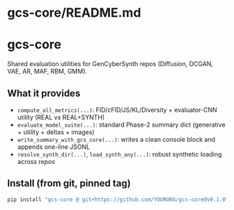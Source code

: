 # gcs-core/README.md

# gcs-core

Shared evaluation utilities for GenCyberSynth repos (Diffusion, DCGAN, VAE, AR, MAF, RBM, GMM).

## What it provides
- `compute_all_metrics(...)`: FID/cFID/JS/KL/Diversity + evaluator-CNN utility (REAL vs REAL+SYNTH)
- `evaluate_model_suite(...)`: standard Phase-2 summary dict (generative + utility + deltas + images)
- `write_summary_with_gcs_core(...)`: writes a clean console block and appends one-line JSONL
- `resolve_synth_dir(...)`, `load_synth_any(...)`: robust synthetic loading across repos

## Install (from git, pinned tag)
```bash
pip install "gcs-core @ git+https://github.com/YOURORG/gcs-core@v0.1.0"

